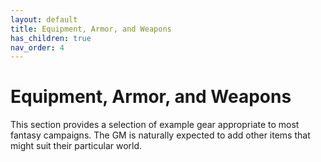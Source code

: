 ```yaml
---
layout: default
title: Equipment, Armor, and Weapons
has_children: true
nav_order: 4
---
```


# Equipment, Armor, and Weapons

This section provides a selection of example gear appropriate to most fantasy campaigns.
The GM is naturally expected to add other items that might suit their particular world.
